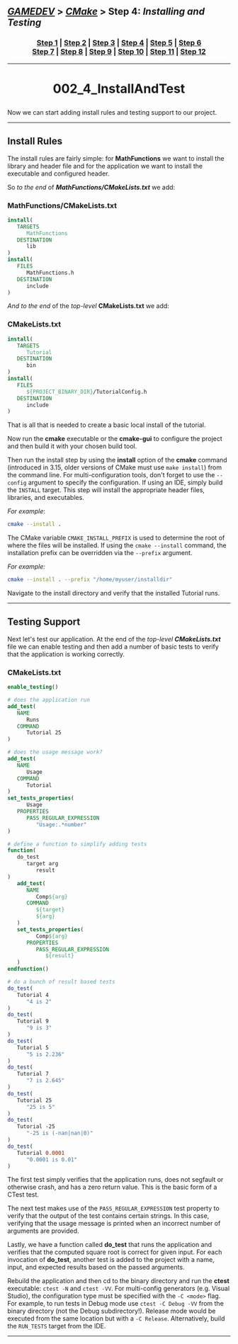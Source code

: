 ## [_GAMEDEV_][gamedev] > [_CMake_][CMake] > **Step 4**: *Installing and Testing*

### <p align=center>[Step 1][stp1] | [Step 2][stp2] | [Step 3][stp3] | [Step 4][stp4] | [Step 5][stp5] | [Step 6][stp6] <br/> [Step 7][stp7] | [Step 8][stp8] | [Step 9][stp9] | [Step 10][stp10] | [Step 11][stp11] | [Step 12][stp12]  </p>

<!--
* [_GAMEDEV_][gamedev]
* [_CMAKE_][CMake]
* [Step 1][stp1]
* [Step 2][stp2]
* [Step 3][stp3]
* [Step 4][stp4]
* [Step 5][stp5]
* [Step 6][stp6]
* [Step 7][stp7]
* [Step 8][stp8]
* [Step 9][stp9]
* [Step 10][stp10]
* [Step 11][stp11]
* [Step 12][stp12]
-->

[gamedev]: ../../README.md
[CMake]:   ../README.md
[stp1]:    ../002_1_BasicStartingPoint/README.md
[stp2]:    ../002_2_AddingLibrary/README.md
[stp3]:    ../002_3_UsageReqForLib/README.md
[stp4]:    README.md
[stp5]:    ../002_5_SysIntrospection/README.md
[stp6]:    ../002_6_ComFileGen/README.md
[stp7]:    ../002_7_BuildInstall/README.md
[stp8]:    ../002_8_Dashboard/README.md
[stp9]:    ../002_9_StaticShared/README.md
[stp10]:   ../002_10_GenExpression/README.md
[stp11]:   ../002_11_ExportConfig/README.md
[stp12]:   ../002_12_PackDebRel/README.md

---
<!-- ---------------------------------- * Navigation * ---------------------------------- -->

# <p align = center><b>002_4_InstallAndTest</b></p>

Now we can start adding install rules and testing support to our project.

---

## Install Rules

The install rules are fairly simple: for **MathFunctions** we want to install the library and header file and for the application we want to install the executable and configured header.

So *to the end* of ***MathFunctions/CMakeLists.txt*** we add:

### MathFunctions/CMakeLists.txt

```cmake
install(
   TARGETS
      MathFunctions
   DESTINATION
      lib
)
install(
   FILES
      MathFunctions.h
   DESTINATION
      include
)
```

*And to the end* of the *top-level* **CMakeLists.txt** we add:

### CMakeLists.txt

```cmake
install(
   TARGETS
      Tutorial
   DESTINATION
      bin
)
install(
   FILES
      ${PROJECT_BINARY_DIR}/TutorialConfig.h
   DESTINATION
      include
)
```

That is all that is needed to create a basic local install of the tutorial.

Now run the **cmake** executable or the **cmake-gui** to configure the project and then build it with your chosen build tool.

Then run the install step by using the **install** option of the **cmake** command (introduced in 3.15, older versions of CMake must use `make install`) from the command line. For multi-configuration tools, don't forget to use the `--config` argument to specify the configuration. If using an IDE, simply build the `INSTALL` target. This step will install the appropriate header files, libraries, and executables.

*For example*:

```bash
cmake --install .
```

The CMake variable `CMAKE_INSTALL_PREFIX` is used to determine the root of where the files will be installed. If using the `cmake --install` command, the installation prefix can be overridden via the `--prefix` argument.

*For example:*

```bash
cmake --install . --prefix "/home/myuser/installdir"
```

Navigate to the install directory and verify that the installed Tutorial runs.

---

## Testing Support

Next let's test our application. At the end of the *top-level* ***CMakeLists.txt*** file we can enable testing and then add a number of basic tests to verify that the application is working correctly.

### CMakeLists.txt

```cmake
enable_testing()

# does the application run
add_test(
   NAME
      Runs
   COMMAND
      Tutorial 25
)

# does the usage message work?
add_test(
   NAME
      Usage
   COMMAND
      Tutorial
)
set_tests_properties(
      Usage
   PROPERTIES
      PASS_REGULAR_EXPRESSION
         "Usage:.*number"
)

# define a function to simplify adding tests
function(
   do_test
      target arg
         result
)
   add_test(
      NAME
         Comp${arg}
      COMMAND
         ${target}
         ${arg}
   )
   set_tests_properties(
         Comp${arg}
      PROPERTIES
         PASS_REGULAR_EXPRESSION
            ${result}
   )
endfunction()

# do a bunch of result based tests
do_test(
   Tutorial 4
      "4 is 2"
)
do_test(
   Tutorial 9
      "9 is 3"
)
do_test(
   Tutorial 5
      "5 is 2.236"
)
do_test(
   Tutorial 7
      "7 is 2.645"
)
do_test(
   Tutorial 25
      "25 is 5"
)
do_test(
   Tutorial -25
      "-25 is (-nan|nan|0)"
)
do_test(
   Tutorial 0.0001
      "0.0001 is 0.01"
)
```

The first test simply verifies that the application runs, does not segfault or otherwise crash, and has a zero return value. This is the basic form of a CTest test.

The next test makes use of the `PASS_REGULAR_EXPRESSION` test property to verify that the output of the test contains certain strings. In this case, verifying that the usage message is printed when an incorrect number of arguments are provided.

Lastly, we have a function called **do_test** that runs the application and verifies that the computed square root is correct for given input. For each invocation of **do_test**, another test is added to the project with a name, input, and expected results based on the passed arguments.

Rebuild the application and then cd to the binary directory and run the **ctest** executable: `ctest -N` and `ctest -VV`. For multi-config generators (e.g. Visual Studio), the configuration type must be specified with the `-C <mode>` flag. For example, to run tests in Debug mode use `ctest -C Debug -VV` from the binary directory (not the Debug subdirectory!). Release mode would be executed from the same location but with a `-C Release`. Alternatively, build the `RUN_TESTS` target from the IDE.

---
